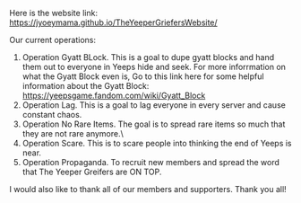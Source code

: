 Here is the website link: https://jyoeymama.github.io/TheYeeperGriefersWebsite/

Our current operations:

1. Operation Gyatt BLock. This is a goal to dupe gyatt blocks and hand them out to everyone in Yeeps hide and seek. For more inforrmation on what the Gyatt Block even is, Go to this link here for some helpful information about the Gyatt Block: https://yeepsgame.fandom.com/wiki/Gyatt_Block
2. Operation Lag. This is a goal to lag everyone in every server and cause constant chaos.
3. Operation No Rare Items. The goal is to spread rare items so much that they are not rare anymore.\
4. Operation Scare. This is to scare people into thinking the end of Yeeps is near.
5. Operation Propaganda. To recruit new members and spread the word that The Yeeper Greifers are ON TOP.

I would also like to thank all of our members and supporters. Thank you all!
